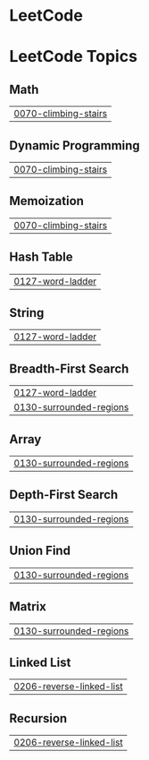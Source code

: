 # LeetCode

<!---LeetCode Topics Start-->
# LeetCode Topics
## Math
|  |
| ------- |
| [0070-climbing-stairs](https://github.com/sahelidgp/LeetCode/tree/master/0070-climbing-stairs) |
## Dynamic Programming
|  |
| ------- |
| [0070-climbing-stairs](https://github.com/sahelidgp/LeetCode/tree/master/0070-climbing-stairs) |
## Memoization
|  |
| ------- |
| [0070-climbing-stairs](https://github.com/sahelidgp/LeetCode/tree/master/0070-climbing-stairs) |
## Hash Table
|  |
| ------- |
| [0127-word-ladder](https://github.com/sahelidgp/LeetCode/tree/master/0127-word-ladder) |
## String
|  |
| ------- |
| [0127-word-ladder](https://github.com/sahelidgp/LeetCode/tree/master/0127-word-ladder) |
## Breadth-First Search
|  |
| ------- |
| [0127-word-ladder](https://github.com/sahelidgp/LeetCode/tree/master/0127-word-ladder) |
| [0130-surrounded-regions](https://github.com/sahelidgp/LeetCode/tree/master/0130-surrounded-regions) |
## Array
|  |
| ------- |
| [0130-surrounded-regions](https://github.com/sahelidgp/LeetCode/tree/master/0130-surrounded-regions) |
## Depth-First Search
|  |
| ------- |
| [0130-surrounded-regions](https://github.com/sahelidgp/LeetCode/tree/master/0130-surrounded-regions) |
## Union Find
|  |
| ------- |
| [0130-surrounded-regions](https://github.com/sahelidgp/LeetCode/tree/master/0130-surrounded-regions) |
## Matrix
|  |
| ------- |
| [0130-surrounded-regions](https://github.com/sahelidgp/LeetCode/tree/master/0130-surrounded-regions) |
## Linked List
|  |
| ------- |
| [0206-reverse-linked-list](https://github.com/sahelidgp/LeetCode/tree/master/0206-reverse-linked-list) |
## Recursion
|  |
| ------- |
| [0206-reverse-linked-list](https://github.com/sahelidgp/LeetCode/tree/master/0206-reverse-linked-list) |
<!---LeetCode Topics End-->